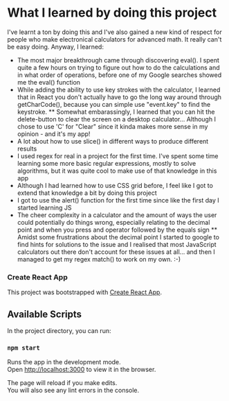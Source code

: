 # What I learned by doing this project
I've learnt a ton by doing this and I've also gained a new kind of respect for people who make electronical calculators for advanced math. It really can't be easy doing. Anyway, I learned:
* The most major breakthrough came through discovering eval(). I spent quite a few hours on trying to figure out how to do the calculations and in what order of operations, before one of my Google searches showed me the eval() function
* While adding the ability to use key strokes with the calculator, I learned that in React you don't actually have to go the long way around through getCharCode(), because you can simple use "event.key" to find the keystroke.
** Somewhat embarassingly, I learned that you can hit the delete-button to clear the screen on a desktop calculator... Although I chose to use 'C' for "Clear" since it kinda makes more sense in my opinion - and it's my app!
* A lot about how to use slice() in different ways to produce different results
* I used regex for real in a project for the first time. I've spent some time learning some more basic regular expressions, mostly to solve algorithms, but it was quite cool to make use of that knowledge in this app
* Although I had learned how to use CSS grid before, I feel like I got to extend that knowledge a bit by doing this project
* I got to use the alert() function for the first time since like the first day I started learning JS
* The cheer complexity in a calculator and the amount of ways the user could potentially do things wrong, especially relating to the decimal point and when you press and operator followed by the equals sign
** Amidst some frustrations about the decimal point I started to google to find hints for solutions to the issue and I realised that most JavaScript calculators out there don't account for these issues at all... and then I managed to get my regex match() to work on my own. :-)

### Create React App
This project was bootstrapped with [Create React App](https://github.com/facebook/create-react-app).

## Available Scripts

In the project directory, you can run:

### `npm start`

Runs the app in the development mode.<br>
Open [http://localhost:3000](http://localhost:3000) to view it in the browser.

The page will reload if you make edits.<br>
You will also see any lint errors in the console.
